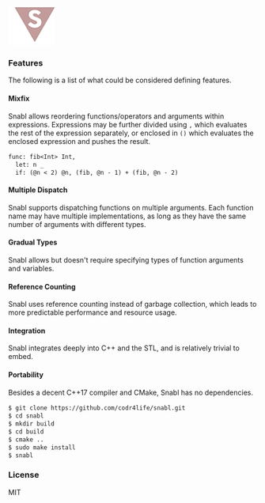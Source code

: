 ![Logo](logo.png?raw=true)

### Features
The following is a list of what could be considered defining features.

#### Mixfix
Snabl allows reordering functions/operators and arguments within expressions. Expressions may be further divided using ```,``` which evaluates the rest of the expression separately, or enclosed in ```()``` which evaluates the enclosed expression and pushes the result.

```
func: fib<Int> Int,
  let: n _
  if: (@n < 2) @n, (fib, @n - 1) + (fib, @n - 2)
```

#### Multiple Dispatch
Snabl supports dispatching functions on multiple arguments. Each function name may have multiple implementations, as long as they have the same number of arguments with different types.

#### Gradual Types
Snabl allows but doesn't require specifying types of function arguments and variables.

#### Reference Counting
Snabl uses reference counting instead of garbage collection, which leads to more predictable performance and resource usage.

#### Integration
Snabl integrates deeply into C++ and the STL, and is relatively trivial to embed.

#### Portability
Besides a decent C++17 compiler and CMake, Snabl has no dependencies.

```
$ git clone https://github.com/codr4life/snabl.git
$ cd snabl
$ mkdir build
$ cd build
$ cmake ..
$ sudo make install
$ snabl
```

### License
MIT